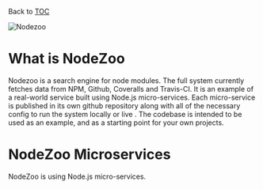 Back to [TOC](../Readme.md)

![Nodezoo][Logo]

# What is NodeZoo

Nodezoo is a search engine for node modules. The full system currently fetches data from NPM, Github, Coveralls and Travis-CI. It is an example of a real-world service built using Node.js micro-services. Each micro-service is published in its own github repository along with all of the necessary config to run the system locally or live . The codebase is intended to be used as an example, and as a starting point for your own projects.

# NodeZoo Microservices

NodeZoo is using Node.js micro-services. 

[Logo]: https://raw.githubusercontent.com/nodezoo/nodezoo-org/master/assets/logo-nodezoo.png
